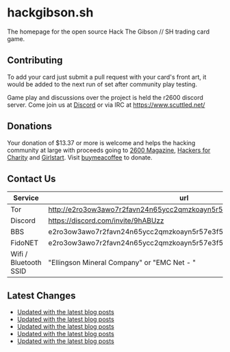 # hackgibson.sh
The homepage for the open source Hack The Gibson // SH trading card game.


## Contributing

To add your card just submit a pull request with your card's front art, it would be added to the next run of set after community play testing.

Game play and discussions over the project is held the r2600 discord server. Come join us at [Discord](https://discord.com/invite/9hABUzz) or via IRC at https://www.scuttled.net/


## Donations

Your donation of $13.37 or more is welcome and helps the hacking community at large with proceeds going to [2600 Magazine](https://2600.com/), [Hackers for Charity](https://hackersforcharity.org) and [Girlstart](https://girlstart.org).  Visit [buymeacoffee](https://www.buymeacoffee.com/hackgibson.sh) to donate.


## Contact Us

Service | url
-|-
Tor | http://e2ro3ow3awo7r2favn24n65ycc2qmzkoayn5r57e3f56nvjwdcgg32ad.onion
Discord | https://discord.com/invite/9hABUzz
BBS | e2ro3ow3awo7r2favn24n65ycc2qmzkoayn5r57e3f56nvjwdcgg32ad.onion:23
FidoNET | e2ro3ow3awo7r2favn24n65ycc2qmzkoayn5r57e3f56nvjwdcgg32ad.onion:24554
Wifi / Bluetooth SSID | "Ellingson Mineral Company" or "EMC Net - <fidonet address>"

## Latest Changes
<!-- BLOG-POST-LIST:START -->
- [Updated with the latest blog posts](https://github.com/DFW2600/hackgibson.sh/commit/5b1045e10075112aa6bc34e4d794dd22631bcc31)
- [Updated with the latest blog posts](https://github.com/DFW2600/hackgibson.sh/commit/7a2cf8b0e39a0632b893398b4cedd3c9307e403a)
- [Updated with the latest blog posts](https://github.com/DFW2600/hackgibson.sh/commit/a13d975c54f8ad476f98e7f665853ca6a8f5dfb4)
- [Updated with the latest blog posts](https://github.com/DFW2600/hackgibson.sh/commit/ee6d34e13ee01683473e3b58d65af7157e8342a0)
- [Updated with the latest blog posts](https://github.com/DFW2600/hackgibson.sh/commit/dd01ea7a59a4bfac488c87d6bb9c897aa4ce9dda)
<!-- BLOG-POST-LIST:END -->
